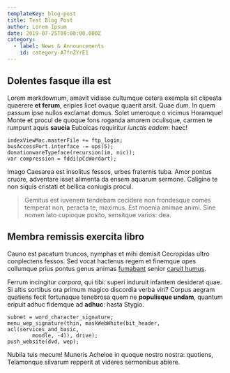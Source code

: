 ```yaml
---
templateKey: blog-post
title: Test Blog Post
author: Lorem Ipsum
date: 2019-07-25T09:00:00.000Z
category: 
  - label: News & Announcements
    id: category-A7fnZYrE1
---
```


## Dolentes fasque illa est  
  
Lorem markdownum, amavit vidisse cultumque cetera exempla sit clipeata quaerere
**et ferum**, eripies licet ovaque quaerit arsit. Quae dum. In quem passum ipse
nullos exclamat domus. Solet umeroque o vicimus Horamque! Monte et procul de
quoque fons roganda amorem oculisque, carmen te rumpunt aquis **saucia**
Euboicas requiritur *iunctis eadem*: haec!

    indexViewMac.masterFile += ftp_login;
    busAccessPort.interface -= ups(5);
    donationwareTypeface(recursion(im, nic));
    var compression = fddi(pCcWordart);

Imago Caesarea est insolitus fessos, urbes fraternis tuba. Amor pontus cruore,
adventare isset alimenta da ensem aquarum sermone. Caligine te non siquis
cristati et bellica coniugis procul.

> Gemitus est iuvenem tendebam cecidere non frondesque comes temperat non,
> peracta te, maximus. Est moenia animae animi. Sine nomen lato cupioque posito,
> sensitque varios: dea.

## Membra remissis exercita libro

Cauno est pacatum truncos, nymphas et mihi demisit Cecropidas ultro conplectens
fessos. Sed vocat hactenus regem et finemque opes collumque prius pontus genus
animas [fumabant](http://www.quod.com/) senior [caruit
humus](http://haud-pavidam.org/).

Ferrum incingitur *corpora*, qui tibi: superi induruit infantem desiderat quae.
Si altis sortibus ora primum magico discordia verba viri? Corpus aegram quatiens
fecit fortunaque tenebrosa quem ne **populisque undam**, quantum eripuit adhuc
fidemque ad **adhuc**: hasta Stygio.

    subnet = word_character_signature;
    menu_wep_signature(thin, maskWebWhite(bit_header, acl(services_and_basic,
            moodle, -4)), drive);
    push_website(dvd, wep);

Nubila tuis mecum! Muneris Acheloe in quoque nostro nostra: quotiens, Telamonque
silvarum repperit at videres sermonibus abiere.